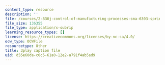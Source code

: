 ```yaml
---
content_type: resource
description: ''
file: /courses/2-830j-control-of-manufacturing-processes-sma-6303-spring-2008/d55e60dac0c561a012e2a791f4ab5ad9_qyAoSHisZtU.srt
file_size: 136355
file_type: application/x-subrip
learning_resource_types: []
license: https://creativecommons.org/licenses/by-nc-sa/4.0/
ocw_type: OCWFile
resourcetype: Other
title: 3play caption file
uid: d55e60da-c0c5-61a0-12e2-a791f4ab5ad9
---
```

